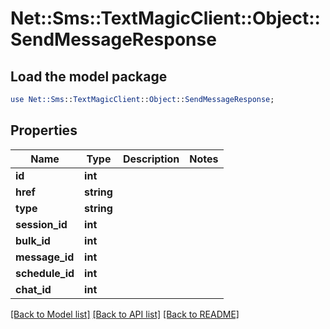 # Net::Sms::TextMagicClient::Object::SendMessageResponse

## Load the model package
```perl
use Net::Sms::TextMagicClient::Object::SendMessageResponse;
```

## Properties
Name | Type | Description | Notes
------------ | ------------- | ------------- | -------------
**id** | **int** |  | 
**href** | **string** |  | 
**type** | **string** |  | 
**session_id** | **int** |  | 
**bulk_id** | **int** |  | 
**message_id** | **int** |  | 
**schedule_id** | **int** |  | 
**chat_id** | **int** |  | 

[[Back to Model list]](../README.md#documentation-for-models) [[Back to API list]](../README.md#documentation-for-api-endpoints) [[Back to README]](../README.md)


